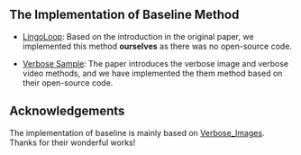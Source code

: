 ## The Implementation of Baseline Method

- [LingoLoop](https://arxiv.org/abs/2506.14493): Based on the introduction in the original paper, we implemented this method **ourselves** as there was no open-source code.

- [Verbose Sample](https://arxiv.org/abs/2404.16557): The paper introduces the verbose image and verbose video methods, and we have implemented the them method based on their open-source code.

## Acknowledgements
The implementation of baseline is mainly based on [Verbose_Images](https://github.com/KuofengGao/Verbose_Images). Thanks for their wonderful works!